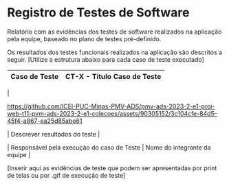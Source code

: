 # Registro de Testes de Software

Relatório com as evidências dos testes de software realizados na aplicação pela equipe, baseado no plano de testes pré-definido.

Os resultados dos testes funcionais realizados na aplicação são descritos a seguir. [Utilize a estrutura abaixo para cada caso de teste executado]

|Caso de Teste    | CT-X - Título Caso de Teste |
|:---|:---|
|  

https://github.com/ICEI-PUC-Minas-PMV-ADS/pmv-ads-2023-2-e1-proj-web-t11-pvm-ads-2023-2-e1-colecoes/assets/90305152/3c104cfe-84d5-45f4-a867-ea25d85abe61

 | Descrever resultados do teste  |

| Responsável pela execução do caso de Teste | Nome do integrante da equipe |







[Inserir aqui as evidências de teste que podem ser apresentadas por print de telas ou por .gif de execução de teste]
